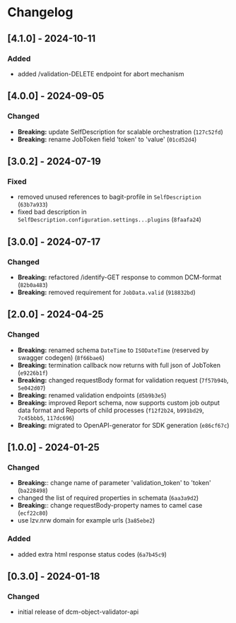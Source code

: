 # Changelog

## [4.1.0] - 2024-10-11

### Added

- added /validation-DELETE endpoint for abort mechanism

## [4.0.0] - 2024-09-05

### Changed

- **Breaking:** update SelfDescription for scalable orchestration (`127c52fd`)
- **Breaking:** rename JobToken field 'token' to 'value' (`01cd52d4`)

## [3.0.2] - 2024-07-19

### Fixed

- removed unused references to bagit-profile in `SelfDescription` (`63b7a933`)
- fixed bad description in `SelfDescription.configuration.settings...plugins` (`8faafa24`)

## [3.0.0] - 2024-07-17

### Changed

- **Breaking:** refactored /identify-GET response to common DCM-format (`82b0a483`)
- **Breaking:** removed requirement for `JobData.valid` (`918832bd`)

## [2.0.0] - 2024-04-25

### Changed
- **Breaking:** renamed schema `DateTime` to `ISODateTime` (reserved by swagger codegen) (`8f66bae6`)
- **Breaking:** termination callback now returns with full json of JobToken (`e9226b1f`)
- **Breaking:** changed requestBody format for validation request (`7f57b94b`, `5e042d07`)
- **Breaking:** renamed validation endpoints (`d5b9b3e5`)
- **Breaking:** improved Report schema, now supports custom job output data format and Reports of child processes (`f12f2b24`, `b991bd29`, `7c45bbb5`, `117dc696`)
- **Breaking:** migrated to OpenAPI-generator for SDK generation (`e86cf67c`)

## [1.0.0] - 2024-01-25

### Changed
- **Breaking:**: change name of parameter 'validation_token' to 'token' (`ba228498`)
- changed the list of required properties in schemata (`6aa3a9d2`)
- **Breaking:**: change requestBody-property names to camel case (`ecf22c80`)
- use lzv.nrw domain for example urls (`3a85ebe2`)

### Added
- added extra html response status codes (`6a7b45c9`)

## [0.3.0] - 2024-01-18

### Changed

- initial release of dcm-object-validator-api
